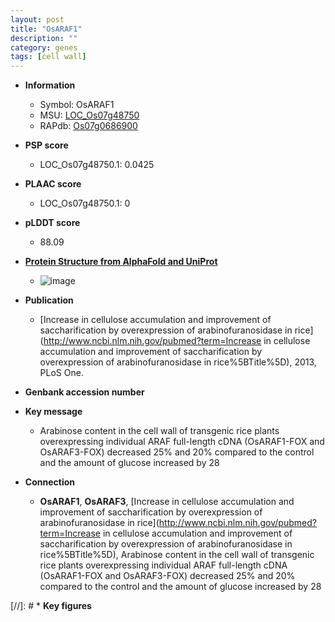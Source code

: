 ```yaml
---
layout: post
title: "OsARAF1"
description: ""
category: genes
tags: [cell wall]
---
```


* **Information**  
    + Symbol: OsARAF1  
    + MSU: [LOC_Os07g48750](http://rice.plantbiology.msu.edu/cgi-bin/ORF_infopage.cgi?orf=LOC_Os07g48750)  
    + RAPdb: [Os07g0686900](http://rapdb.dna.affrc.go.jp/viewer/gbrowse_details/irgsp1?name=Os07g0686900)  

* **PSP score**  
    + LOC_Os07g48750.1: 0.0425 

* **PLAAC score**  
    + LOC_Os07g48750.1: 0 

* **pLDDT score**
    + 88.09

* **[Protein Structure from AlphaFold and UniProt](https://www.uniprot.org/uniprotkb/C7J5E2/entry#structure)**
    + ![image](https://ricepsp.github.io/images/C/AF-C7J5E2-F1.png)

* **Publication**  
    + [Increase in cellulose accumulation and improvement of saccharification by overexpression of arabinofuranosidase in rice](http://www.ncbi.nlm.nih.gov/pubmed?term=Increase in cellulose accumulation and improvement of saccharification by overexpression of arabinofuranosidase in rice%5BTitle%5D), 2013, PLoS One.

* **Genbank accession number**  

* **Key message**  
    + Arabinose content in the cell wall of transgenic rice plants overexpressing individual ARAF full-length cDNA (OsARAF1-FOX and OsARAF3-FOX) decreased 25% and 20% compared to the control and the amount of glucose increased by 28

* **Connection**  
    + __OsARAF1__, __OsARAF3__, [Increase in cellulose accumulation and improvement of saccharification by overexpression of arabinofuranosidase in rice](http://www.ncbi.nlm.nih.gov/pubmed?term=Increase in cellulose accumulation and improvement of saccharification by overexpression of arabinofuranosidase in rice%5BTitle%5D), Arabinose content in the cell wall of transgenic rice plants overexpressing individual ARAF full-length cDNA (OsARAF1-FOX and OsARAF3-FOX) decreased 25% and 20% compared to the control and the amount of glucose increased by 28

[//]: # * **Key figures**  


